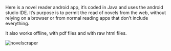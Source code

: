 Here is a novel reader android app, it’s coded in Java and uses the android studio IDE. It’s purpose is to permit the read of novels from the web, without relying on a browser or from normal reading apps that don’t include everything.

It also works offline, with pdf files and with raw html files.

![novelscraper](https://github.com/Aatrick/Novel-Scraper/assets/113598245/d9e93362-f422-4fb3-9d60-0090048a6036)
